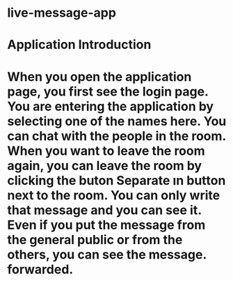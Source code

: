 # live-message-app
# Application Introduction
# When you open the application page, you first see the login page. You are entering the application by selecting one of the names here. You can chat with the people in the room. When you want to leave the room again, you can leave the room by clicking the buton Separate ın button next to the room. You can only write that message and you can see it. Even if you put the message from the general public or from the others, you can see the message. forwarded.
